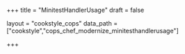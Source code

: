 +++
title = "MinitestHandlerUsage"
draft = false

layout = "cookstyle_cops"
data_path = ["cookstyle","cops_chef_modernize_minitesthandlerusage"]

+++

<!-- The content of this page is automatically generated from the
cops_chef_modernize_minitesthandlerusage.yml file in github.com/chef/cookstyle/blob/master/docs-chef-io/data/cookstyle/. -->
